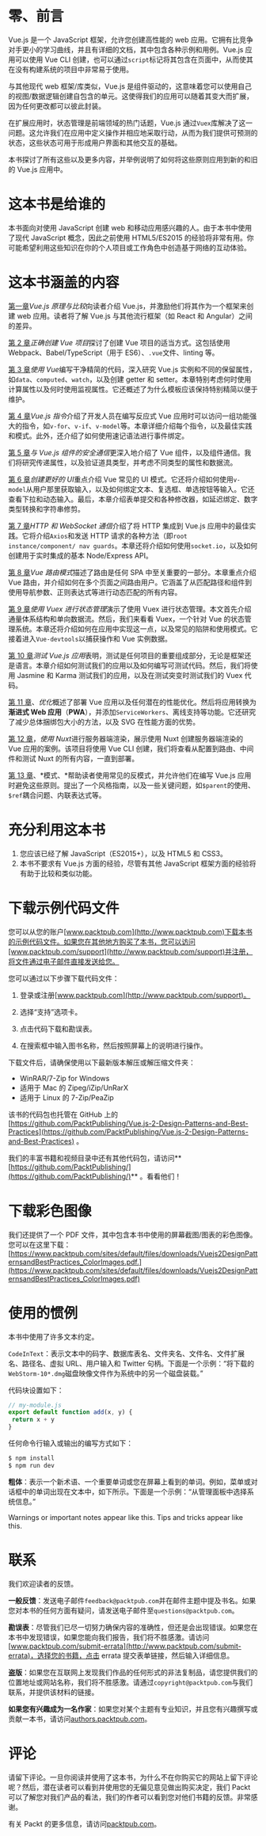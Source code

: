 # 零、前言

Vue.js 是一个 JavaScript 框架，允许您创建高性能的 web 应用。它拥有比竞争对手更小的学习曲线，并且有详细的文档，其中包含各种示例和用例。Vue.js 应用可以使用 Vue CLI 创建，也可以通过`script`标记将其包含在页面中，从而使其在没有构建系统的项目中非常易于使用。

与其他现代 web 框架/库类似，Vue.js 是组件驱动的，这意味着您可以使用自己的视图/数据逻辑创建自包含的单元。这使得我们的应用可以随着其变大而扩展，因为任何更改都可以彼此封装。

在扩展应用时，状态管理是前端领域的热门话题，Vue.js 通过`Vuex`库解决了这一问题。这允许我们在应用中定义操作并相应地采取行动，从而为我们提供可预测的状态，这些状态可用于形成用户界面和其他交互的基础。

本书探讨了所有这些以及更多内容，并举例说明了如何将这些原则应用到新的和旧的 Vue.js 应用中。

# 这本书是给谁的

本书面向对使用 JavaScript 创建 web 和移动应用感兴趣的人。由于本书中使用了现代 JavaScript 概念，因此之前使用 HTML5/ES2015 的经验将非常有用。你可能希望利用这些知识在你的个人项目或工作角色中创造基于网络的互动体验。

# 这本书涵盖的内容

[第一章](01.html)*Vue.js 原理与比较*向读者介绍 Vue.js，并激励他们将其作为一个框架来创建 web 应用。读者将了解 Vue.js 与其他流行框架（如 React 和 Angular）之间的差异。

[第 2 章](02.html)*正确创建 Vue 项目*探讨了创建 Vue 项目的适当方式。这包括使用 Webpack、Babel/TypeScript（用于 ES6）、`.vue`文件、linting 等。

[第 3 章](03.html)*使用 Vue*编写干净精简的代码，深入研究 Vue.js 实例和不同的保留属性，如`data`、`computed`、`watch`，以及创建 getter 和 setter。本章特别考虑何时使用计算属性以及何时使用监视属性。它还概述了为什么模板应该保持特别精简以便于维护。

[第 4 章](04.html)*Vue.js 指令*介绍了开发人员在编写反应式 Vue 应用时可以访问一组功能强大的指令，如`v-for`、`v-if`、`v-model`等。本章详细介绍每个指令，以及最佳实践和模式。此外，还介绍了如何使用速记语法进行事件绑定。

[第 5 章](05.html)*与 Vue.js 组件的安全通信*更深入地介绍了 Vue 组件，以及组件通信。我们将研究传递属性，以及验证道具类型，并考虑不同类型的属性和数据流。

[第 6 章](06.html)*创建更好的 UI*重点介绍 Vue 常见的 UI 模式。它还将介绍如何使用`v-model`从用户那里获取输入，以及如何绑定文本、复选框、单选按钮等输入。它还查看下拉和动态输入。最后，本章介绍表单提交和各种修改器，如延迟绑定、数字类型转换和字符串修剪。

[第 7 章](07.html)*HTTP 和 WebSocket 通信*介绍了将 HTTP 集成到 Vue.js 应用中的最佳实践。它将介绍`Axios`和发送 HTTP 请求的各种方法（即`root instance/component/ nav guards`。本章还将介绍如何使用`socket.io`，以及如何创建用于实时集成的基本 Node/Express API。

[第 8 章](08.html)*Vue 路由模式*描述了路由是任何 SPA 中至关重要的一部分。本章重点介绍 Vue 路由，并介绍如何在多个页面之间路由用户。它涵盖了从匹配路径和组件到使用导航参数、正则表达式等进行动态匹配的所有内容。

[第 9 章](09.html)*使用 Vuex 进行状态管理*演示了使用 Vuex 进行状态管理。本文首先介绍通量体系结构和单向数据流。然后，我们来看看 Vuex，一个针对 Vue 的状态管理系统。本章还将介绍如何在应用中实现这一点，以及常见的陷阱和使用模式。它接着进入`Vue-devtools`以捕获操作和 Vue 实例数据。

[第 10 章](10.html)*测试 Vue.js 应用*表明，测试是任何项目的重要组成部分，无论是框架还是语言。本章介绍如何测试我们的应用以及如何编写可测试代码。然后，我们将使用 Jasmine 和 Karma 测试我们的应用，以及在测试突变时测试我们的 Vuex 代码。

[第 11 章](11.html)、*优化*概述了部署 Vue 应用以及任何潜在的性能优化。然后将应用转换为**渐进式 Web 应用**（**PWA**），并添加`ServiceWorkers`、离线支持等功能。它还研究了减少总体捆绑包大小的方法，以及 SVG 在性能方面的优势。

[第 12 章](12.html)，*使用 Nuxt*进行服务器端渲染，展示使用 Nuxt 创建服务器端渲染的 Vue 应用的案例。该项目将使用 Vue CLI 创建，我们将查看从配置到路由、中间件和测试 Nuxt 的所有内容，一直到部署。

[第 13 章](13.html)、*模式、*帮助读者使用常见的反模式，并允许他们在编写 Vue.js 应用时避免这些原则。提出了一个风格指南，以及一些关键问题，如`$parent`的使用、`$ref`耦合问题、内联表达式等。

# 充分利用这本书

1.  您应该已经了解 JavaScript（ES2015+），以及 HTML5 和 CSS3。
2.  本书不要求有 Vue.js 方面的经验，尽管有其他 JavaScript 框架方面的经验将有助于比较和类似功能。

# 下载示例代码文件

您可以从您的账户[www.packtpub.com](http://www.packtpub.com)下载本书的示例代码文件。如果您在其他地方购买了本书，您可以访问[www.packtpub.com/support](http://www.packtpub.com/support)并注册，将文件通过电子邮件直接发送给您。

您可以通过以下步骤下载代码文件：

1.  登录或注册[www.packtpub.com](http://www.packtpub.com/support)。
2.  选择“支持”选项卡。

3.  点击代码下载和勘误表。
4.  在搜索框中输入图书名称，然后按照屏幕上的说明进行操作。

下载文件后，请确保使用以下最新版本解压或解压缩文件夹：

*   WinRAR/7-Zip for Windows
*   适用于 Mac 的 Zipeg/iZip/UnRarX
*   适用于 Linux 的 7-Zip/PeaZip

该书的代码包也托管在 GitHub 上的[https://github.com/PacktPublishing/Vue.js-2-Design-Patterns-and-Best-Practices](https://github.com/PacktPublishing/Vue.js-2-Design-Patterns-and-Best-Practices) 。

我们的丰富书籍和视频目录中还有其他代码包，请访问**[https://github.com/PacktPublishing/](https://github.com/PacktPublishing/)** 。看看他们！

# 下载彩色图像

我们还提供了一个 PDF 文件，其中包含本书中使用的屏幕截图/图表的彩色图像。您可以在这里下载：[https://www.packtpub.com/sites/default/files/downloads/Vuejs2DesignPatternsandBestPractices_ColorImages.pdf.](https://www.packtpub.com/sites/default/files/downloads/Vuejs2DesignPatternsandBestPractices_ColorImages.pdf)

# 使用的惯例

本书中使用了许多文本约定。

`CodeInText`：表示文本中的码字、数据库表名、文件夹名、文件名、文件扩展名、路径名、虚拟 URL、用户输入和 Twitter 句柄。下面是一个示例：“将下载的`WebStorm-10*.dmg`磁盘映像文件作为系统中的另一个磁盘装载。”

代码块设置如下：

```js
// my-module.js
export default function add(x, y) {
 return x + y
}
```

任何命令行输入或输出的编写方式如下：

```js
$ npm install
$ npm run dev
```

**粗体**：表示一个新术语、一个重要单词或您在屏幕上看到的单词。例如，菜单或对话框中的单词出现在文本中，如下所示。下面是一个示例：“从管理面板中选择系统信息。”

Warnings or important notes appear like this. Tips and tricks appear like this.

# 联系

我们欢迎读者的反馈。

**一般反馈**：发送电子邮件`feedback@packtpub.com`并在邮件主题中提及书名。如果您对本书的任何方面有疑问，请发送电子邮件至`questions@packtpub.com`。

**勘误表**：尽管我们已尽一切努力确保内容的准确性，但还是会出现错误。如果您在本书中发现错误，如果您能向我们报告，我们将不胜感激。请访问[www.packtpub.com/submit-errata](http://www.packtpub.com/submit-errata)，选择您的书籍，点击 errata 提交表单链接，然后输入详细信息。

**盗版**：如果您在互联网上发现我们作品的任何形式的非法复制品，请您提供我们的位置地址或网站名称，我们将不胜感激。请通过`copyright@packtpub.com`与我们联系，并提供该材料的链接。

**如果您有兴趣成为一名作家**：如果您对某个主题有专业知识，并且您有兴趣撰写或贡献一本书，请访问[authors.packtpub.com](http://authors.packtpub.com/)。

# 评论

请留下评论。一旦你阅读并使用了这本书，为什么不在你购买它的网站上留下评论呢？然后，潜在读者可以看到并使用您的无偏见意见做出购买决定，我们 Packt 可以了解您对我们产品的看法，我们的作者可以看到您对他们书籍的反馈。非常感谢。

有关 Packt 的更多信息，请访问[packtpub.com](https://www.packtpub.com/)。